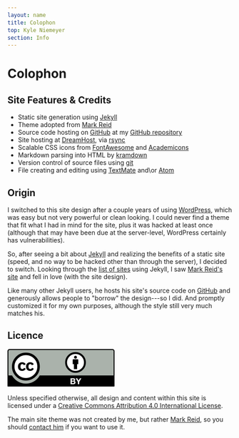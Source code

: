 ```yaml
---
layout: name
title: Colophon
top: Kyle Niemeyer
section: Info
---
```


Colophon
========

Site Features & Credits
-----------------------

* Static site generation using [Jekyll][]
* Theme adopted from [Mark Reid](http://mark.reid.name/)
* Source code hosting on [GitHub][] at my [GitHub repository](https://github.com/kyleniemeyer/kyleniemeyer.com)
* Site hosting at [DreamHost](http://dreamhost.com/), via [rsync](http://www.samba.org/rsync/)
* Scalable CSS icons from [FontAwesome](http://fortawesome.github.io/Font-Awesome/) and [Academicons](https://jpswalsh.github.io/academicons/)
* Markdown parsing into HTML by [kramdown](http://kramdown.gettalong.org)
* Version control of source files using [git](https://git-scm.com)
* File creating and editing using [TextMate](http://macromates.com/) and\or [Atom](https://atom.io)

Origin
------

I switched to this site design after a couple years of using [WordPress](http://wordpress.org/), which was easy but not very powerful or clean looking. I could never find a theme that fit what I had in mind for the site, plus it was hacked at least once (although that may have been due at the server-level, WordPress certainly has vulnerabilities).

So, after seeing a bit about [Jekyll][] and realizing the benefits of a static site (speed, and no way to be hacked other than through the server), I decided to switch. Looking through the [list of sites](https://github.com/mojombo/jekyll/wiki/sites) using Jekyll, I saw [Mark Reid's site](http://mark.reid.name/) and fell in love (with the site design).

Like many other Jekyll users, he hosts his site's source code on [GitHub][] and generously allows people to "borrow" the design---so I did. And promptly customized it for my own purposes, although the style still very much matches his.


Licence
-------

<a rel="license" href="http://creativecommons.org/licenses/by/4.0/">
<img class="inset right" alt="Creative Commons License" style="border-width:0" src="/assets/img/cc-by.svg" />
</a>

Unless specified otherwise, all design and content within this site is licensed under a <a rel="license" href="http://creativecommons.org/licenses/by/4.0/">Creative Commons Attribution 4.0 International License</a>.


The main site theme was not created by me, but rather [Mark Reid](http://mark.reid.name/), so you should [contact him](mailto:mark@reid.name) if you want to use it.

[Jekyll]: http://jekyllrb.com
[GitHub]: https://github.com/

